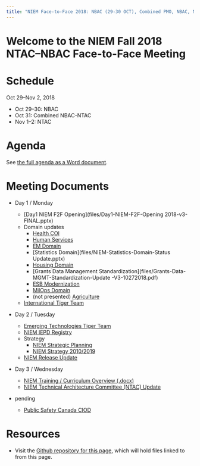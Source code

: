 ```yaml
---
title: "NIEM Face-to-Face 2018: NBAC (29-30 OCT), Combined PMO, NBAC, NTAC (31 OCT), and NTAC (1-2 NOV) Meetings"
---
```


# Welcome to the NIEM Fall 2018 NTAC&ndash;NBAC Face-to-Face Meeting

# Schedule

Oct 29&ndash;Nov 2, 2018
* Oct 29&ndash;30: NBAC
* Oct 31: Combined NBAC-NTAC
* Nov 1&ndash;2: NTAC

# Agenda

See [the full agenda as a Word document](files/full-agenda.docx).

# Meeting Documents

- Day 1 / Monday
    - [Day1 NIEM F2F Opening](files/Day1-NIEM-F2F-Opening 2018-v3-FINAL.pptx)
    - Domain updates
        - [Health COI](files/NIEM_Health_Face2Face2018_Finalpresentation.pptx)
        - [Human Services](files/NIEM-Domain-Update-Human-Services.pptx)
        - [EM Domain](files/NIEM-EM-Domain-F2F-Update-(2018)-Final.pdf)
        - [Statistics Domain](files/NIEM-Statistics-Domain-Status Update.pptx)
        - [Housing Domain](files/NEIM-HSG-Domain-Update-102018.pptx)
        - [Grants Data Management Standardization](files/Grants-Data-MGMT-Standardization-Update -V3-10272018.pdf)
        - [ESB Modernization](files/ESB_Modernization(v1.4).pptx)
        - [MilOps Domain](files/Day1_MilOps-Domain-Update-F2F-29Oct2018.pptx)
        - (not presented) [Agriculture](files/Agriculture-F2F-Domain-Update.pptx)
    - [International Tiger Team](files/NBAC-Intl-TT-F2F-Update-v23Oct2018.pptx)
        
- Day 2 / Tuesday
    - [Emerging Technologies Tiger Team](files/NBAC_ET3_F2F_Update_(Oct_2018)_sml.pdf)
    - [NIEM IEPD Registry](files/NIEM-IEPD-Registry-F2F_20181029.pptx)
    - Strategy
        - [NIEM Strategic Planning](files/NIEM-F2F-Strategic-Planning-v1.pptx)
        - [NIEM Strategy 2010/2019](files/NIEM-Strategy2010_2019_Draft.docx)
    - [NIEM Release Update](files/release-updates.pptx)
- Day 3 / Wednesday
    - [NIEM Training / Curriculum Overview (.docx)](files/NIEM-curriculum-overview.docx)
    - [NIEM Technical Architecture Committee (NTAC) Update](files/NTAC_2018_Update.pptx)

- pending
    - [Public Safety Canada CIOD](files/Canada-NBAC-Presentation.pdf)


# Resources

- Visit the [Github repository for this page](https://github.com/NIEM/2018-fall), which will hold files linked to from this page.
